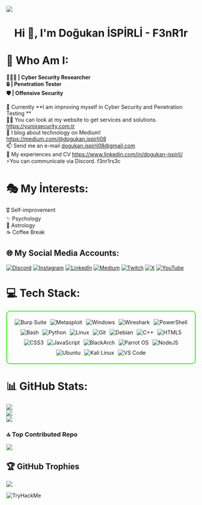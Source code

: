 [![](https://visitcount.itsvg.in/api?id=f3nr1rs3c&icon=1&color=4)](https://visitcount.itsvg.in)
<h1 align="center">Hi 👋, I'm Doğukan İSPİRLİ - F3nR1r</h1>

# 💫 Who Am I:

<div align=left>
        <p>
            <strong>
                👨🏻‍💻 | Cyber Security Researcher<br>
                🔒 | Penetration Tester<br>
                🛡️ | Offensive Security<br>
            </strong>
        </p>
        

🌱 Currently **I am improving myself in Cyber ​​Security and Penetration Testing **
<br>👨‍💻 You can look at my website to get services and solutions. https://yunixsecurity.com.tr
<br>📝 I blog about technology on Medium! https://medium.com/@dogukan.ispirli08
<br>📫 Send me an e-mail dogukan.ispirli08@gmail.com
<br>📄 My experiences and CV https://www.linkedin.com/in/dogukan-ispirli/
<br>⚡You can communicate via Discord. f3nr1rs3c


# 🎭 My İnterests:
🎖️ Self-improvement<br>
✨ Psychology<br>
🔮 Astrology<br>
☕ Coffee Break<br>

## 🌐 My Social Media Accounts:
[![Discord](https://img.shields.io/badge/Discord-%237289DA.svg?logo=discord&logoColor=white)](https://discord.gg/366269130850041856) [![Instagram](https://img.shields.io/badge/Instagram-%23E4405F.svg?logo=Instagram&logoColor=white)](https://instagram.com/dogukan.ispirli) [![LinkedIn](https://img.shields.io/badge/LinkedIn-%230077B5.svg?logo=linkedin&logoColor=white)](https://linkedin.com/in/dogukan-ispirli) [![Medium](https://img.shields.io/badge/Medium-12100E?logo=medium&logoColor=white)](https://medium.com/@dogukan.ispirli) [![Twitch](https://img.shields.io/badge/Twitch-%239146FF.svg?logo=Twitch&logoColor=white)](https://twitch.tv/f3nr1rs3c) [![X](https://img.shields.io/badge/X-black.svg?logo=X&logoColor=white)](https://x.com/dogukantispirli) [![YouTube](https://img.shields.io/badge/YouTube-%23FF0000.svg?logo=YouTube&logoColor=white)](https://youtube.com/@UCMd3vznbsm01maDLJRJrRXw)         


# 💻 Tech Stack:
<div style="border: 2px solid #22F700; border-radius: 10px; padding: 20px; margin-bottom: 20px;">
  <div align="left" style="display: flex; flex-wrap: wrap; justify-content: center; gap: 10px;">
      <img src="https://img.shields.io/badge/Burp_Suite-FF6633?style=for-the-badge&logo=burp-suite&color=000000" alt="Burp Suite" />
      <img src="https://img.shields.io/badge/Metasploit-008C8C?style=for-the-badge&logo=metasploit&color=000000" alt="Metasploit" />
      <img src="https://img.shields.io/badge/-Windows-000000?style=for-the-badge&logo=windows" alt="Windows" />
      <img src="https://img.shields.io/badge/Wireshark-009639?style=for-the-badge&logo=wireshark&color=000000" alt="Wireshark" />
      <img src="https://img.shields.io/badge/-PowerShell-000000?style=for-the-badge&logo=powershell&logoColor=white" alt="PowerShell" />
      <img src="https://img.shields.io/badge/Bash-4EAA25?style=for-the-badge&logo=gnu-bash&color=000000" alt="Bash" />
      <img src="https://img.shields.io/badge/Python-3776AB?style=for-the-badge&logo=python&color=000000" alt="Python" />
      <img src="https://img.shields.io/badge/Linux-FCC624?style=for-the-badge&logo=linux&color=000000" alt="Linux" />
      <img src="https://img.shields.io/badge/Git-F05032?style=for-the-badge&logo=git&color=000000" alt="Git" />
      <img src="https://img.shields.io/badge/Debian-D70A53?style=for-the-badge&logo=debian&color=000000" alt="Debian" />
      <img src="https://img.shields.io/badge/C%2B%2B-F34B7F?style=for-the-badge&logo=c%2B%2B&color=000000" alt="C++" />
      <img src="https://img.shields.io/badge/HTML5-5D4B6C?style=for-the-badge&logo=html5&color=000000" alt="HTML5" />
      <img src="https://img.shields.io/badge/CSS3-2965F1?style=for-the-badge&logo=css3&color=000000" alt="CSS3" />
      <img src="https://img.shields.io/badge/JavaScript-F7DF1E?style=for-the-badge&logo=javascript&color=000000" alt="JavaScript" />
      <img src="https://img.shields.io/badge/BlackArch-0A0A0A?style=for-the-badge&logo=blackarch&color=000000" alt="BlackArch" />
      <img src="https://img.shields.io/badge/Parrot_OS-2E8E8F?style=for-the-badge&logo=parrot&color=000000" alt="Parrot OS" />
      <img src="https://img.shields.io/badge/Node.js-8CC84C?style=for-the-badge&logo=node.js&color=000000" alt="NodeJS" />
      <img src="https://img.shields.io/badge/Ubuntu-E95420?style=for-the-badge&logo=ubuntu&color=000000" alt="Ubuntu" />
      <img src="https://img.shields.io/badge/Kali_Linux-557C94?style=for-the-badge&logo=kali-linux&color=000000" alt="Kali Linux" />
      <img src="https://img.shields.io/badge/VS_Code-007ACC?style=for-the-badge&logo=visual-studio-code&color=000000" alt="VS Code" />
  </div>
</div>

# 📊 GitHub Stats:
![](https://github-readme-stats.vercel.app/api?username=f3nr1rs3c&theme=radical&hide_border=false&include_all_commits=true&count_private=false)<br/>
![](https://github-readme-streak-stats.herokuapp.com/?user=f3nr1rs3c&theme=radical&hide_border=false)<br/>
![](https://github-readme-stats.vercel.app/api/top-langs/?username=f3nr1rs3c&theme=radical&hide_border=false&include_all_commits=true&count_private=false&layout=compact)


### 🔝 Top Contributed Repo
![](https://github-contributor-stats.vercel.app/api?username=f3nr1rs3c&limit=5&theme=radical&combine_all_yearly_contributions=true)


## 🏆 GitHub Trophies
![](https://github-profile-trophy.vercel.app/?username=f3nr1rs3c&theme=radical&no-frame=false&no-bg=false&margin-w=4)

<div align=left>
     <img src="https://tryhackme-badges.s3.amazonaws.com/F3nR1r.png" alt="TryHackMe">
</div>
